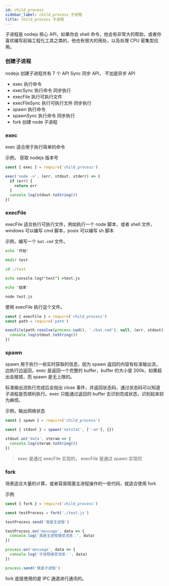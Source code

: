 ```yaml
---
id: child_process
sidebar_label: child_process 子进程
title: child_process 子进程
---
```


子进程是 nodejs 核心 API，如果你会 shell 命令，他会有非常大的帮助，或者你喜欢编写前端工程化工具之类的，他也有很大的用处，以及处理 CPU 密集型应用。

### 创建子进程

nodejs 创建子进程共有 7 个 API Sync 同步 API， 不加是异步 API

- exec 执行命令
- execSync 执行命令 同步执行
- execFile 执行可执行文件
- execFileSync 执行可执行文件 同步执行
- spawn 执行命令
- spawnSync 执行命令 同步执行
- fork 创建 node 子进程

### exec

exec 适合用于执行简单的命令

示例， 获取 nodejs 版本号

```js
const { exec } = require('child_process')

exec('node -v', (err, stdout, stderr) => {
  if (err) {
    return err
  }
  console.log(stdout.toString())
})
```

### execFile

execFile 适合执行可执行文件，例如执行一个 node 脚本，或者 shell 文件，windows 可以编写 cmd 脚本，posix 可以编写 sh 脚本

示例，编写一个 `bat.cmd` 文件。

```cmd
echo '开始'

mkdir test

cd ./test

echo console.log("test") >test.js

echo '结束'

node test.js
```

使用 execFile 执行这个文件。

```js
const { execFile } = require('child_process')
const path = require('path')

execFile(path.resolve(process.cwd(), './bat.cmd'), null, (err, stdout) => {
  console.log(stdout.toString())
})
```

### spawn

spawn 用于执行一些实时获取的信息，因为 spawn 返回的内容有标准输出流，边执行边返回，exec 是返回一个完整的 buffer，buffer 的大小是 200k，如果超出会报错，而 spawn 是无上限的。

标准输出流执行完成后会抛出 close 事件，并返回状态码，通过状态码可以知道子进程是否顺利执行。exec 只能通过返回的 buffer 去识别完成状态，识别起来较为麻烦。

示例，输出网络状态

```js
const { spawn } = require('child_process')

const { stdout } = spawn('netstat', ['-an'], {})

stdout.on('data', steram => {
  console.log(steram.toString())
})
```

> exec 是通过 execFile 实现的， execFile 是通过 spawn 实现的

### fork

场景适合大量的计算，或者容易阻塞主进程操作的一些代码，就适合使用 fork

示例

```js title="index.js"
const { fork } = require('child_process')

const testProcess = fork('./test.js')

testProcess.send('我是主进程')

testProcess.on('message', data => {
  console.log('我是主进程接受消息：', data)
})
```

```js title="test.js"
process.on('message', data => {
  console.log('子进程接受消息：', data)
})

process.send('我是子进程')
```

fork 底层使用的是 IPC 通道进行通讯的。
